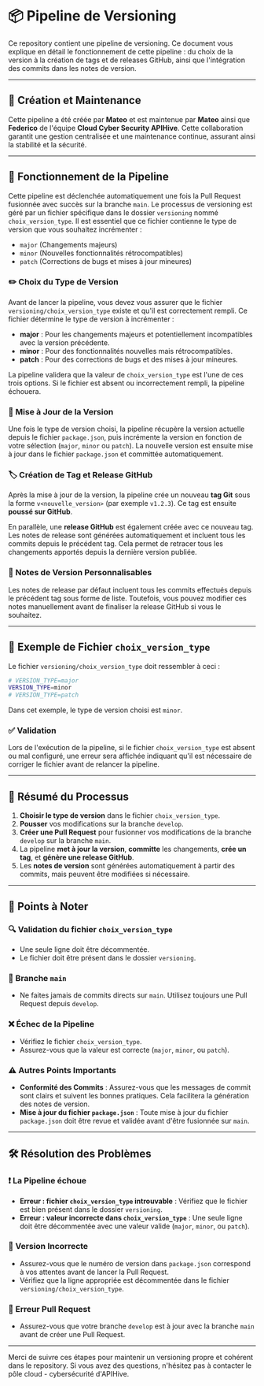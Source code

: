 # 📦 Pipeline de Versioning

Ce repository contient une pipeline de versioning. Ce document vous explique en détail le fonctionnement de cette pipeline : du choix de la version à la création de tags et de releases GitHub, ainsi que l'intégration des commits dans les notes de version.

---

## 👥 Création et Maintenance

Cette pipeline a été créée par **Mateo** et est maintenue par **Mateo** ainsi que **Federico** de l'équipe **Cloud Cyber Security APIHive**. Cette collaboration garantit une gestion centralisée et une maintenance continue, assurant ainsi la stabilité et la sécurité.

---

## 🚀 Fonctionnement de la Pipeline

Cette pipeline est déclenchée automatiquement une fois la Pull Request fusionnée avec succès sur la branche `main`. Le processus de versioning est géré par un fichier spécifique dans le dossier `versioning` nommé `choix_version_type`. Il est essentiel que ce fichier contienne le type de version que vous souhaitez incrémenter :

- `major` (Changements majeurs)
- `minor` (Nouvelles fonctionnalités rétrocompatibles)
- `patch` (Corrections de bugs et mises à jour mineures)

### ✏️ Choix du Type de Version

Avant de lancer la pipeline, vous devez vous assurer que le fichier `versioning/choix_version_type` existe et qu'il est correctement rempli. Ce fichier détermine le type de version à incrémenter :

- **major** : Pour les changements majeurs et potentiellement incompatibles avec la version précédente.
- **minor** : Pour des fonctionnalités nouvelles mais rétrocompatibles.
- **patch** : Pour des corrections de bugs et des mises à jour mineures.

La pipeline validera que la valeur de `choix_version_type` est l'une de ces trois options. Si le fichier est absent ou incorrectement rempli, la pipeline échouera.

### 🔄 Mise à Jour de la Version

Une fois le type de version choisi, la pipeline récupère la version actuelle depuis le fichier `package.json`, puis incrémente la version en fonction de votre sélection (`major`, `minor` ou `patch`). La nouvelle version est ensuite mise à jour dans le fichier `package.json` et committée automatiquement.

### 🏷️ Création de Tag et Release GitHub

Après la mise à jour de la version, la pipeline crée un nouveau **tag Git** sous la forme `v<nouvelle_version>` (par exemple `v1.2.3`). Ce tag est ensuite **poussé sur GitHub**.

En parallèle, une **release GitHub** est également créée avec ce nouveau tag. Les notes de release sont générées automatiquement et incluent tous les commits depuis le précédent tag. Cela permet de retracer tous les changements apportés depuis la dernière version publiée.

### 📝 Notes de Version Personnalisables

Les notes de release par défaut incluent tous les commits effectués depuis le précédent tag sous forme de liste. Toutefois, vous pouvez modifier ces notes manuellement avant de finaliser la release GitHub si vous le souhaitez.

---

## 📄 Exemple de Fichier `choix_version_type`

Le fichier `versioning/choix_version_type` doit ressembler à ceci :

```sh
# VERSION_TYPE=major
VERSION_TYPE=minor
# VERSION_TYPE=patch
```

Dans cet exemple, le type de version choisi est `minor`.

### ✅ Validation

Lors de l'exécution de la pipeline, si le fichier `choix_version_type` est absent ou mal configuré, une erreur sera affichée indiquant qu'il est nécessaire de corriger le fichier avant de relancer la pipeline.

---

## 🔄 Résumé du Processus

1. **Choisir le type de version** dans le fichier `choix_version_type`.
2. **Pousser** vos modifications sur la branche `develop`.
3. **Créer une Pull Request** pour fusionner vos modifications de la branche `develop` sur la branche `main`.
4. La pipeline **met à jour la version**, **committe** les changements, **crée un tag**, et **génère une release GitHub**.
5. Les **notes de version** sont générées automatiquement à partir des commits, mais peuvent être modifiées si nécessaire.

---

## 📌 Points à Noter

### 🔍 Validation du fichier `choix_version_type`

- Une seule ligne doit être décommentée.
- Le fichier doit être présent dans le dossier `versioning`.

### 🌲 Branche `main`

- Ne faites jamais de commits directs sur `main`. Utilisez toujours une Pull Request depuis `develop`.

### ❌ Échec de la Pipeline

- Vérifiez le fichier `choix_version_type`.
- Assurez-vous que la valeur est correcte (`major`, `minor`, ou `patch`).

### ⚠️ Autres Points Importants

- **Conformité des Commits** : Assurez-vous que les messages de commit sont clairs et suivent les bonnes pratiques. Cela facilitera la génération des notes de version.
- **Mise à jour du fichier `package.json`** : Toute mise à jour du fichier `package.json` doit être revue et validée avant d'être fusionnée sur `main`.

---

## 🛠️ Résolution des Problèmes

### ❗ La Pipeline échoue

- **Erreur : fichier ************************`choix_version_type`************************ introuvable** : Vérifiez que le fichier est bien présent dans le dossier `versioning`.
- **Erreur : valeur incorrecte dans `choix_version_type`** : Une seule ligne doit être décommentée avec une valeur valide (`major`, `minor`, ou `patch`).

### 🔄 Version Incorrecte

- Assurez-vous que le numéro de version dans `package.json` correspond à vos attentes avant de lancer la Pull Request.
- Vérifiez que la ligne appropriée est décommentée dans le fichier `versioning/choix_version_type`.

### 🔧 Erreur Pull Request

- Assurez-vous que votre branche `develop` est à jour avec la branche `main` avant de créer une Pull Request.

---

Merci de suivre ces étapes pour maintenir un versioning propre et cohérent dans le repository. Si vous avez des questions, n'hésitez pas à contacter le pôle cloud - cybersécurité d'APIHive.


